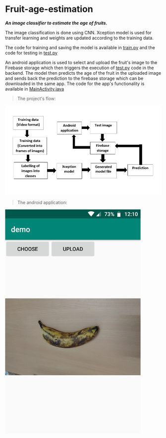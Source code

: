 # Fruit-age-estimation
_**An image classifier to estimate the age of fruits.**_

The image classification is done using CNN. Xception model is used for transfer learning and weights are updated according to the training data.

The code for training and saving the model is available in [train.py](train.py) and the code for testing in [test.py](test.py)

An android application is used to select and upload the fruit's image to the Firebase storage which then triggers the execution of [test.py](test.py) code in the backend. The model then predicts the age of the fruit in the uploaded image and sends back the prediction to the firebase storage which can be downloaded in the same app. The code for the app's functionality is available in [MainActivity.java](MainActivity.java)

>The project's flow:

![Flow](flow.png)

>The android application:

![Android application](app.png)
